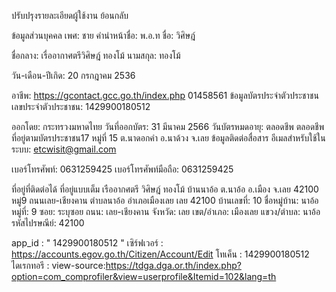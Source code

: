 ปรับปรุงรายละเอียดผู้ใช้งาน
 ย้อนกลับ

ข้อมูลส่วนบุคคล
เพศ: 
ชาย
คำนำหน้าชื่อ: 
พ.อ.ท
ชื่อ: 
วิศิษฎ์
 
ชื่อกลาง: 
เรื่ออากาศตรีวิศิษฎ์ ทองโม้
นามสกุล: 
ทองโม้
 
วัน-เดือน-ปีเกิด: 
20 กรกฎาคม 2536
 
อาชีพ: 
https://gcontact.gcc.go.th/index.php 01458561
ข้อมูลบัตรประจำตัวประชาชน
เลขประจำตัวประชาชน: 
1429900180512
 
ออกโดย: 
กระทรวงมหาดไทย
วันที่ออกบัตร: 
31 มีนาคม 2566
วันบัตรหมดอายุ: 
ตลอดชีพ
  ตลอดชีพ
ที่อยู่ตามบัตรประชาชน17 หมู่ที่ 15 ต.นาดอกคำ อ.นาด้วง จ.เลย 
ข้อมูลติดต่อสื่อสาร
อีเมลสำหรับใช้ในระบบ: 
etcwisit@gmail.com
 
เบอร์โทรศัพท์: 
0631259425
เบอร์โทรศัพท์มือถือ: 
0631259425
 
ที่อยู่ที่ติดต่อได้
ที่อยู่แบบเต็ม  เรืออากศตรี วิศิษฎ์ ทองโม้ บ้านนาอ้อ ต.นาอ้อ อ.เมือง จ.เลย 42100 หมู่9 ถนนเลย-เชียงคาน ตำบลนาอ้อ อำเภอเมืองเลย เลย 42100
บ้านเลขที่: 
10
ชื่อหมู่บ้าน: 
นาอ้อ
หมู่ที่: 
9
ซอย: 
ระบุซอย
ถนน: 
เลย-เชียงคาน
จังหวัด: 
เลย
เขต/อำเภอ: 
เมืองเลย
แขวง/ตำบล: 
นาอ้อ
รหัสไปรษณีย์: 
42100

 app_id : " 1429900180512 "
          เซิร์ฟเวอร์ : https://accounts.egov.go.th/Citizen/Account/Edit
          โทเค็น : 1429900180512
          ไดเรกทอรี : view-source:https://tdga.dga.or.th/index.php?option=com_comprofiler&view=userprofile&Itemid=102&lang=th
